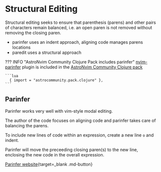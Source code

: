 # Structural Editing

Structural editing seeks to ensure that parenthesis (parens) and other pairs of characters remain balanced, i.e. an open paren is not removed without removing the closing paren.

- parinfer uses an indent approach, aligning code manages parens locations
- paredit uses a structural approach


??? INFO "AstroNvim Community Clojure Pack includes parinfer"
    [nvim-parinfer](https://github.com/gpanders/nvim-parinfer) plugin is included in the [AstroNvim Community Clojure pack](https://github.com/AstroNvim/astrocommunity/tree/main/lua/astrocommunity/pack/clojure)

    ```lua
      { import = "astrocommunity.pack.clojure" },
    ```
## Parinfer
Parinfer works very well with vim-style modal editing.

The author of the code focuses on aligning code and parinfer takes care of balancing the parens.

To include new lines of code within an expression, create a new line `o` and indent.

Parinfer will move the preceeding closing paren(s) to the new line, enclosing the new code in the overall expression.

[Parinfer website](https://shaunlebron.github.io/parinfer/){target=_blank .md-button}
